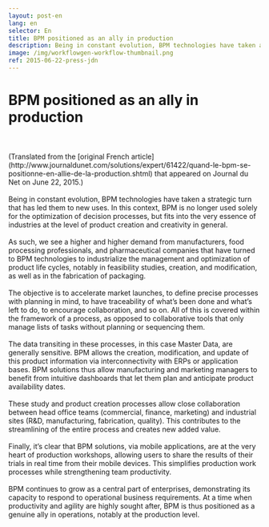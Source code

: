 ```yaml
---
layout: post-en
lang: en
selector: En
title: BPM positioned as an ally in production
description: Being in constant evolution, BPM technologies have taken a strategic turn that has led them to new uses. In this context, BPM is no longer used solely for the optimization of decision processes, but fits into the very essence of industries at the level of product creation and creativity in general.
image: /img/workflowgen-workflow-thumbnail.png
ref: 2015-06-22-press-jdn
---	
```


# BPM positioned as an ally in production
<br/>
<br/>
(Translated from the [original French article](http://www.journaldunet.com/solutions/expert/61422/quand-le-bpm-se-positionne-en-allie-de-la-production.shtml) that appeared on Journal du Net on June 22, 2015.)
<br/>
<br/>
Being in constant evolution, BPM technologies have taken a strategic turn that has led them to new uses. In this context, BPM is no longer used solely for the optimization of decision processes, but fits into the very essence of industries at the level of product creation and creativity in general.
<br/>
<br/>
As such, we see a higher and higher demand from manufacturers, food processing professionals, and pharmaceutical companies that have turned to BPM technologies to industrialize the management and optimization of product life cycles, notably in feasibility studies, creation, and modification, as well as in the fabrication of packaging.
<br/>
<br/>
The objective is to accelerate market launches, to define precise processes with planning in mind, to have traceability of what’s been done and what’s left to do, to encourage collaboration, and so on. All of this is covered within the framework of a process, as opposed to collaborative tools that only manage lists of tasks without planning or sequencing them.
<br/>
<br/>
The data transiting in these processes, in this case Master Data, are generally sensitive. BPM allows the creation, modification, and update of this product information via interconnectivity with ERPs or application bases. BPM solutions thus allow manufacturing and marketing managers to benefit from intuitive dashboards that let them plan and anticipate product availability dates.
<br/>
<br/>
These study and product creation processes allow close collaboration between head office teams (commercial, finance, marketing) and industrial sites (R&D, manufacturing, fabrication, quality). This contributes to the streamlining of the entire process and creates new added value.
<br/>
<br/>
Finally, it’s clear that BPM solutions, via mobile applications, are at the very heart of production workshops, allowing users to share the results of their trials in real time from their mobile devices. This simplifies production work processes while strengthening team productivity.
<br/>
<br/>
BPM continues to grow as a central part of enterprises, demonstrating its capacity to respond to operational business requirements. At a time when productivity and agility are highly sought after, BPM is thus positioned as a genuine ally in operations, notably at the production level.